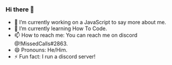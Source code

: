 ### Hi there 👋

- 🔭 I’m currently working on a JavaScript to say more about me.
- 🌱 I’m currently learning How To Code.
- 📫 How to reach me: You can reach me on discord @!MissedCalls#2863.
- 😄 Pronouns: He/Him.
- ⚡ Fun fact: I run a discord server!
